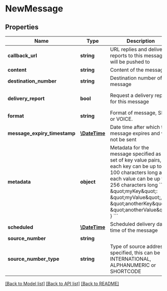 # NewMessage

## Properties
Name | Type | Description | Notes
------------ | ------------- | ------------- | -------------
**callback_url** | **string** | URL replies and delivery reports to this message will be pushed to | [optional] 
**content** | **string** | Content of the message | [optional] 
**destination_number** | **string** | Destination number of the message | [optional] 
**delivery_report** | **bool** | Request a delivery report for this message | [optional] [default to false]
**format** | **string** | Format of message, SMS or VOICE. | [optional] 
**message_expiry_timestamp** | [**\DateTime**](\DateTime.md) | Date time after which the message expires and will not be sent | [optional] 
**metadata** | **object** | Metadata for the message specified as a set of key value pairs, each key can be up to 100 characters long and each value can be up to 256 characters long &#x60;&#x60;&#x60; {    \&quot;myKey\&quot;: \&quot;myValue\&quot;,    \&quot;anotherKey\&quot;: \&quot;anotherValue\&quot; } &#x60;&#x60;&#x60; | [optional] 
**scheduled** | [**\DateTime**](\DateTime.md) | Scheduled delivery date time of the message | [optional] 
**source_number** | **string** |  | [optional] 
**source_number_type** | **string** | Type of source address specified, this can be INTERNATIONAL, ALPHANUMERIC or SHORTCODE | [optional] 

[[Back to Model list]](../README.md#documentation-for-models) [[Back to API list]](../README.md#documentation-for-api-endpoints) [[Back to README]](../README.md)


